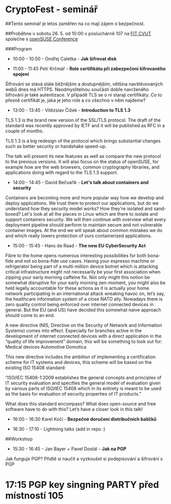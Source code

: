 # CryptoFest - seminář

##Tento seminář je letos zaměřen na co mají zájem o bezpečnost.

##Proběhne v sobotu 26. 5. od 10:00 v posluchárně 107 na [FIT CVUT](https://www.fit.cvut.cz) společne s [openSUSE Conference](https://events.opensuse.org/conference/oSC18)

###Program


* 10:00 - 10:50 - Ondřej Caletka - **Jak šifrovat disk**

* 11:00 - 11:45 Petr Krčmář - **Role certifikátu při zabezpečení šifrovaného spojení**

 Šifrování se stává stále běžnějším a dostupnějším, většina navštěvovaných webů dnes má HTTPS. Neodmyslitelnou součástí dobře navrženého šifrování je také autentizace. V případě TLS se o ni starají certifikáty. Co to přesně certifikát je, jaká je jeho role a co všechno v něm najdeme?


* 13:00 - 13:45 - Vítězslav Čížek - **Introduction to TLS 1.3**

 TLS 1.3 is the brand new version of the SSL/TLS protocol. 
The draft of the standard was recently approved by IETF and it will be published as RFC in a couple of months.

 TLS 1.3 is a big redesign of the protocol which brings substantial changes such as better security or handshake speed-up.

 The talk will present its new features as well as compare the new protocol to the previous versions. 
It will also focus on the status of openSUSE, for example how are the web browsers, common cryptography libraries, and applications doing with regard to the TLS 1.3 support.


 

* 14:00 - 14:45 - David Bečvařík - **Let's talk about containers and security**

 Containers are becoming more and more popular way how we develop and deploy applications. We trust them to protect our applications, but do we understand how they security model works? How they're isolated and sand-boxed? Let's look at all the pieces in Linux which are there to isolate and support containers security. We will then continue with overview what every deployment pipeline should perform to maintain secure and  not vulnerable container images. At the end we will speak about common mistakes we do and which really lowers protection of ours containerized applications. 


* 15:00 - 15:45 - Hans de Raad  - **The new EU CyberSecurity Act**

 Fibre to the home opens numerous interesting possibilities for both bona-fide and not so bona-fide use cases. 
Having your espresso machine or refrigerator being part of a multi-million device botnet which is attacking critical infrastructure might not necessarily be your first association when zipping your early morning caffeine fix. 
Not only might this notion be somewhat disruptive for your early morning zen-moment, you might also be held legally accountable for these actions as it is actually your home network participating in an international attack wreaking havoc on, let’s say, the healthcare information system of a close NATO ally. 
Nowadays there is zero quality control being enforced over internet connected devices in general. But the EU (and US) have decided this somewhat naive approach should come to an end.

 A new directive (NIS, Directive on the Security of Network and Information Systems) comes into effect. Especially for branches active in the development of internet connected devices with a direct application in the “quality of life improvement” domain, this will be something to look out for: 
 Medical devices 
 Automotive 
 Domotica

 This new directive includes the ambition of implementing a certification scheme for IT systems and devices, this scheme will be based on the existing ISO 15408 standard:

 “ISO/IEC 15408-1:2009 establishes the general concepts and principles of IT security evaluation and specifies the general model of evaluation given by various parts of ISO/IEC 15408 which in its entirety is meant to be used as the basis for evaluation of security properties of IT products.”

 What does this standard encompass? What does open-source and free software have to do with this? Let’s have a closer look in this talk!


* 16:00 - 16:30 Karel Kočí - **Bezpečné doručení distribučních balíčků**


* 16:30 - 17:10 - Lightning talks (add in repo :) 

##Workshop

* 15:30 - 16:45 - Jan Bayer + Pavel Dostál - **Jak na PGP**

 Jak funguje PGP? Přidtě si naučit a vyzkoušet si podepisování a šifrování s PGP

# 17:15 PGP key singning PARTY před místností 105

